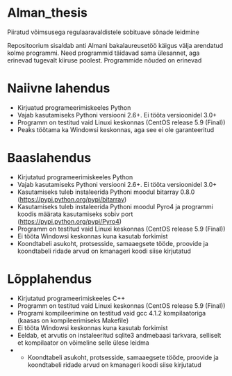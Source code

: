 Alman_thesis
============

Piiratud võimsusega regulaaravaldistele sobituave sõnade leidmine


Repositoorium sisaldab anti Almani bakalaureusetöö käigus välja arendatud kolme programmi.
Need programmid täidavad sama ülesannet, aga erinevad tugevalt kiiruse poolest. Programmide nõuded on erinevad


Naiivne lahendus
============
* Kirjuatud programeerimiskeeles Python
* Vajab kasutamiseks Pythoni versiooni 2.6+. Ei tööta versioonidel 3.0+
* Programm on testitud vaid Linuxi keskonnas (CentOS release 5.9 (Final))
* Peaks töötama ka Windowsi keskonnas, aga see ei ole garanteeritud

Baaslahendus
============
* Kirjutatud programeerimiskeeles Python
* Vajab kasutamiseks Pythoni versiooni 2.6+. Ei tööta versioonidel 3.0+
* Kasutamiseks tuleb instaleerida Pythoni moodul bitarray 0.8.0 (https://pypi.python.org/pypi/bitarray)
* Kasutamiseks tuleb instaleerida Pythoni moodul Pyro4 ja programmi koodis määrata kasutamiseks sobiv port (https://pypi.python.org/pypi/Pyro4)
* Programm on testitud vaid Linuxi keskonnas (CentOS release 5.9 (Final))
* Ei tööta Windowsi keskonnas kuna kasutab forkimist
* Koondtabeli asukoht, protsesside, samaaegsete tööde, proovide ja koondtabeli ridade arvud on kmanageri koodi siise kirjutatud

Lõpplahendus
============
* Kirjutatud programeerimiskeeles C++
* Programm on testitud vaid Linuxi keskonnas (CentOS release 5.9 (Final))
* Programi kompileerimine on testitud vaid gcc 4.1.2 kompilaatoriga (kaasas on kompileerimiseks Makefile)
* Ei tööta Windowsi keskonnas kuna kasutab forkimist
* Eeldab, et arvutis on instaleeritud sqlite3 andmebaasi tarkvara, selliselt et kompilaator on võimeline selle ülese leidma
* * Koondtabeli asukoht, protsesside, samaaegsete tööde, proovide ja koondtabeli ridade arvud on kmanageri koodi siise kirjutatud
